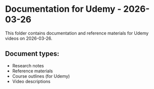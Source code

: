 # Documentation for Udemy - 2026-03-26

This folder contains documentation and reference materials for Udemy videos on 2026-03-26.

## Document types:
- Research notes
- Reference materials
- Course outlines (for Udemy)
- Video descriptions
